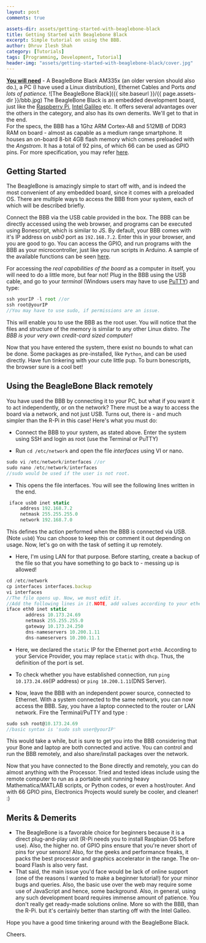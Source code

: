 ```yaml
---
layout: post
comments: true

assets-dir: assets/getting-started-with-beaglebone-black
title: Getting Started with Beaglebone Black
excerpt: Simple tutorial on using the BBB.
author: Dhruv Ilesh Shah
category: [Tutorials]
tags: [Programming, Development, Tutorial]
header-img: "assets/getting-started-with-beaglebone-black/cover.jpg"
---
```

**<u>You will need</u>** - A BeagleBone Black AM335x (an older version should also do.), a PC (I have used a Linux distribution), Ethernet Cables and Ports <i>and lots of patience.</i>
![The BeagleBone Black]({{ site.baseurl }}/{{ page.assets-dir }}/bbb.jpg)
The BeagleBone Black is an embedded development board, just like the <a href="http://www.raspberrypi.org">Raspberry Pi</a>, <a href="https://www.arduino.cc/en/ArduinoCertified/IntelGalileo">Intel Galileo</a> etc. It offers several advantages over the others in the category, and also has its own demerits. We'll get to that in the end. <br>
For the specs, the BBB has a 1Ghz ARM Cortex-A8 and 512MB of DDR3 RAM on board - almost as capable as a medium range smartphone. It houses an on-board 8-bit 4GB flash memory which comes preloaded with the *Angstrom*. It has a total of 92 pins, of which 66 can be used as GPIO pins. For more specification, you may refer <a href="http://beagleboard.org/support/bone101">here</a>.
<br>

Getting Started
--------------
The BeagleBone is amazingly simple to start off with, and is indeed the most convenient of any embedded board, since it comes with a preloaded OS. There are multiple ways to access the BBB from your system, each of which will be described briefly.

Connect the BBB via the USB cable provided in the box. The BBB can be directly accessed using the web browser, and programs can be executed using Bonescript, which is similar to JS. By default, your BBB comes with it's IP address on *usb0* port as `192.168.7.2`. Enter this in your browser, and you are good to go. You can access the GPIO, and run programs with the BBB as your microcontroller, just like you run scripts in Arduino. A sample of the available functions can be seen <a href="http://beagleboard.org/support/bone101">here</a>.

For accessing the *real capabilities of the board* as a computer in itself, you will need to do a little more, but fear not! Plug in the BBB using the USB cable, and go to your *terminal* (Windows users may have to use <a href="http://www.putty.org/">PuTTY</a>) and type:

```javascript
ssh yourIP -l root //or
ssh root@yourIP
//You may have to use sudo, if permissions are an issue.
```
This will enable you to use the BBB as the root user. You will notice that the files and structure of the memory is similar to any other Linux distro. *The BBB is your very own credit-card sized computer!*

Now that you have entered the system, there exist no bounds to what can be done. Some packages as pre-installed, like `Python`, and can be used directly. Have fun tinkering with your cute little pup. To burn bonescripts, the browser sure is a cool bet!

Using the BeagleBone Black remotely
-----------------------------------
You have used the BBB by connecting it to your PC, but what if you want it to act independently, or on the network? There must be a way to access the board via a network, and not just USB. Turns out, there is - and much simpler than the R-Pi in this case! Here's what you must do:

 * Connect the BBB to your system, as stated above. Enter the system using SSH and login as root (use the Terminal or PuTTY)

 * Run `cd /etc/network` and open the file *interfaces* using VI or nano.

```javascript
sudo vi /etc/network/interfaces //or
sudo nano /etc/network/interfaces
//sudo would be used if the user is not root.
```
 * This opens the file interfaces. You will see the following lines written in the end.

```javascript
 iface usb0 inet static
     address 192.168.7.2
     netmask 255.255.255.0
     network 192.168.7.0
```
 This defines the action performed when the BBB is connected via USB. (Note `usb0`) You can choose to keep this or comment it out depending on usage. Now, let's go on with the task of setting it up remotely.

 * Here, I'm using LAN for that purpose. Before starting, create a backup of the file so that you have something to go back to - messing up is allowed!

```javascript
cd /etc/network
cp interfaces interfaces.backup
vi interfaces
//The file opens up. Now, we must edit it.
//Add the following lines in it.NOTE, add values according to your ethernet/router settings. These are the ones appropriate for me.
iface eth0 inet static
       address 10.173.24.69
       netmask 255.255.255.0
       gateway 10.173.24.250
       dns-nameservers 10.200.1.11
       dns-nameservers 10.200.11.1

```

 * Here, we declared the `static` IP for the Ethernet port `eth0`. According to your Service Provider, you may replace `static` with `dhcp`. Thus, the definition of the port is set.

 * To check whether you have established connection, run `ping 10.173.24.69`(IP address) or `ping 10.200.1.11`(DNS Server).

 * Now, leave the BBB with an independent power source, connected to Ethernet. With a system connected to the same network, you can now access the BBB. Say, you have a laptop connected to the router or LAN network. Fire the Terminal/PuTTY and type :

```javascript
sudo ssh root@10.173.24.69
//basic syntax is 'sudo ssh user@yourIP'
```
This would take a while, but is sure to get you into the BBB considering that your Bone and laptop are both connected and active. You can control and run the BBB remotely, and also share/install packages over the network.

Now that you have connected to the Bone directly and remotely, you can do almost anything with the Processor. Tried and tested ideas include using the remote computer to run as a portable unit running heavy Mathematica/MATLAB scripts, or Python codes, or even a host/router. And with 66 GPIO pins, Electronics Projects would surely be cooler, and cleaner! :)

## Merits & Demerits
 * The BeagleBone is a favorable choice for beginners because it is a direct plug-and-play unit (R-Pi needs you to install Raspbian OS before use). Also, the higher no. of GPIO pins ensure that you're never short of pins for your sensors! Also, for the geeks and performance freaks, it packs the best processor and graphics accelerator in the range. The on-board Flash is also very fast.
 * That said, the main issue you'd face would be lack of online support (one of the reasons I wanted to make a beginner tutorial!) for your minor bugs and queries. Also, the basic use over the web may require some use of JavaScript and hence, some background. Also, in general, using any such development board requires immense amount of patience. You don't really get ready-made solutions online. More so with the BBB, than the R-Pi. but it's certainly better than starting off with the Intel Galleo.

Hope you have a good time tinkering around with the BeagleBone Black.

Cheers.

